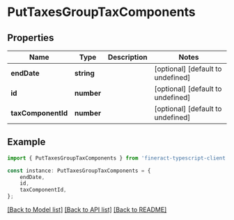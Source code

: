 # PutTaxesGroupTaxComponents


## Properties

Name | Type | Description | Notes
------------ | ------------- | ------------- | -------------
**endDate** | **string** |  | [optional] [default to undefined]
**id** | **number** |  | [optional] [default to undefined]
**taxComponentId** | **number** |  | [optional] [default to undefined]

## Example

```typescript
import { PutTaxesGroupTaxComponents } from 'fineract-typescript-client';

const instance: PutTaxesGroupTaxComponents = {
    endDate,
    id,
    taxComponentId,
};
```

[[Back to Model list]](../README.md#documentation-for-models) [[Back to API list]](../README.md#documentation-for-api-endpoints) [[Back to README]](../README.md)
